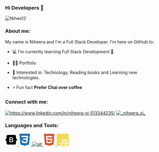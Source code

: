 

<!--
**Nihee12/Nihee12** is a ✨ _special_ ✨ repository because its `README.md` (this file) appears on your GitHub profile.

Here are some ideas to get you started:

- 🔭 I’m currently working on ...
- 🌱 I’m currently learning ...
- 👯 I’m looking to collaborate on ...
- 🤔 I’m looking for help with ...
- 💬 Ask me about ...
- 📫 How to reach me: ...
- 😄 Pronouns: ...
- ⚡ Fun fact: ...
-->


### Hi Developers 👋
<p align="left"> <img src="https://komarev.com/ghpvc/?username=Nihee12&label=Profile%20views&color=0e75b6&style=flat" alt="Nihee12" /> </p>

### About me:

My name is Niheera and I'm a Full Stack Developer. I'm here on GitHub to:

- 💻 I’m currently learning Full Stack Development 🚀.

- 👨‍💻 Portfolio  

- 🧩 Interested in: Technology, Reading books and Learning new technologies.

- ⚡ Fun fact **Prefer Chai over coffee**

<h3 align="left">Connect with me:</h3>
<p align="left">
<a href="https://www.linkedin.com/in/niheera-si-513344235/" target="blank"><img align="center" src="https://icons8.com/icon/447/linkedin" alt="https://www.linkedin.com/in/niheera-si-513344235/" height="30" width="40" /></a>
<a href="https://www.instagram.com/_niheera_si_/" target="blank"><img align="center" src="https://raw.githubusercontent.com/rahuldkjain/github-profile-readme-generator/master/src/images/icons/Social/instagram.svg" alt="_niheera_si_" height="30" width="40" /></a>



<h3 align="left">Languages and Tools:</h3>
<p align="left"> <a href="https://getbootstrap.com" target="_blank"> <img src="https://github.com/devicons/devicon/blob/master/icons/bootstrap/bootstrap-plain.svg" alt="bootstrap" width="40" height="40"/> </a> <a href="https://www.w3schools.com/css/" target="_blank"> <img src="https://github.com/devicons/devicon/blob/master/icons/css3/css3-plain.svg" alt="css3" width="40" height="40"/> </a> <a href="https://git-scm.com/" target="_blank"> <img src="https://www.vectorlogo.zone/logos/git-scm/git-scm-icon.svg" alt="git" width="40" height="40"/> </a> <a href="https://www.w3.org/html/" target="_blank"> <img src="https://github.com/devicons/devicon/blob/master/icons/html5/html5-plain.svg" alt="html5" width="40" height="40"/> </a>      <a href="https://developer.mozilla.org/en-US/docs/Web/JavaScript" target="_blank"> <img src="https://github.com/devicons/devicon/blob/master/icons/javascript/javascript-plain.svg" alt="javascript" width="40" height="40"/> </a>                              



